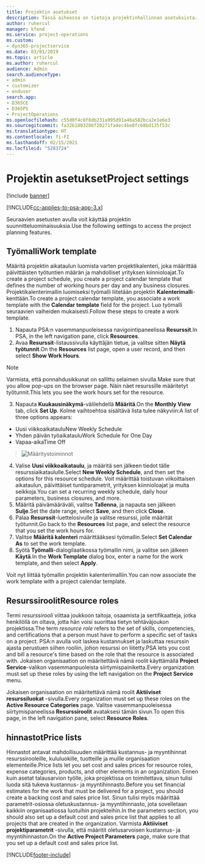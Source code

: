 ```yaml
---
title: Projektin asetukset
description: Tässä aiheessa on tietoja projektinhallinnan asetuksista.
author: ruhercul
manager: kfend
ms.service: project-operations
ms.custom:
- dyn365-projectservice
ms.date: 03/01/2019
ms.topic: article
ms.author: ruhercul
audience: Admin
search.audienceType:
- admin
- customizer
- enduser
search.app:
- D365CE
- D365PS
- ProjectOperations
ms.openlocfilehash: c55d0f4c8f8db231a995d91a46a582bca2e1e6e3
ms.sourcegitcommit: fa32b1893286f20271fa4ec4be8fc68bd135f53c
ms.translationtype: HT
ms.contentlocale: fi-FI
ms.lasthandoff: 02/15/2021
ms.locfileid: "5283724"
---
```

# <a name="project-settings"></a><span data-ttu-id="e8b3e-103">Projektin asetukset</span><span class="sxs-lookup"><span data-stu-id="e8b3e-103">Project settings</span></span>

[!include [banner](../includes/psa-now-project-operations.md)]

[!INCLUDE[cc-applies-to-psa-app-3.x](../includes/cc-applies-to-psa-app-3x.md)]

<span data-ttu-id="e8b3e-104">Seuraavien asetusten avulla voit käyttää projektin suunnitteluominaisuuksia.</span><span class="sxs-lookup"><span data-stu-id="e8b3e-104">Use the following settings to access the project planning features.</span></span>

## <a name="work-template"></a><span data-ttu-id="e8b3e-105">Työmalli</span><span class="sxs-lookup"><span data-stu-id="e8b3e-105">Work template</span></span>

<span data-ttu-id="e8b3e-106">Määritä projektin aikataulun luomista varten projektikalenteri, joka määrittää päivittäisten työtuntien määrän ja mahdolliset yrityksen kiinnioloajat.</span><span class="sxs-lookup"><span data-stu-id="e8b3e-106">To create a project schedule, you create a project calendar template that defines the number of working hours per day and any business closures.</span></span> <span data-ttu-id="e8b3e-107">Projektikalenterimallin luomiseksi työmalli liitetään projektin **Kalenterimalli**-kenttään.</span><span class="sxs-lookup"><span data-stu-id="e8b3e-107">To create a project calendar template, you associate a work template with the **Calendar template** field for the project.</span></span> <span data-ttu-id="e8b3e-108">Luo työmalli seuraavien vaiheiden mukaisesti.</span><span class="sxs-lookup"><span data-stu-id="e8b3e-108">Follow these steps to create a work template.</span></span>

1. <span data-ttu-id="e8b3e-109">Napauta PSA:n vasemmanpuoleisessa navigointipaneelissa **Resurssit**.</span><span class="sxs-lookup"><span data-stu-id="e8b3e-109">In PSA, in the left navigation pane, click **Resources**.</span></span> 
2. <span data-ttu-id="e8b3e-110">Avaa **Resurssit**-listaussivulla käyttäjän tietue, ja valitse sitten **Näytä työtunnit**.</span><span class="sxs-lookup"><span data-stu-id="e8b3e-110">On the **Resources** list page, open a user record, and then select **Show Work Hours**.</span></span>

  > [!NOTE]
  > <span data-ttu-id="e8b3e-111">Varmista, että ponnahdusikkunat on sallittu selaimen sivulla.</span><span class="sxs-lookup"><span data-stu-id="e8b3e-111">Make sure that you allow pop-ups on the browser page.</span></span> <span data-ttu-id="e8b3e-112">Näin näet resurssille määritetyt työtunnit.</span><span class="sxs-lookup"><span data-stu-id="e8b3e-112">This lets you see the work hours set for the resource.</span></span>
  
3. <span data-ttu-id="e8b3e-113">Napauta **Kuukausinäkymä**-välilehdellä **Määritä**.</span><span class="sxs-lookup"><span data-stu-id="e8b3e-113">On the **Monthly View** tab, click **Set Up**.</span></span> <span data-ttu-id="e8b3e-114">Kolme vaihtoehtoa sisältävä lista tulee näkyviin:</span><span class="sxs-lookup"><span data-stu-id="e8b3e-114">A list of three options appears:</span></span> 

  - <span data-ttu-id="e8b3e-115">Uusi viikkoaikataulu</span><span class="sxs-lookup"><span data-stu-id="e8b3e-115">New Weekly Schedule</span></span>
  - <span data-ttu-id="e8b3e-116">Yhden päivän työaikataulu</span><span class="sxs-lookup"><span data-stu-id="e8b3e-116">Work Schedule for One Day</span></span>
  - <span data-ttu-id="e8b3e-117">Vapaa-aika</span><span class="sxs-lookup"><span data-stu-id="e8b3e-117">Time Off</span></span>

> ![Määritystoiminnot](media/project-13.png)

4. <span data-ttu-id="e8b3e-119">Valise **Uusi viikkoaikataulu**, ja määritä sen jälkeen tiedot tälle resurssiaikataululle.</span><span class="sxs-lookup"><span data-stu-id="e8b3e-119">Select **New Weekly Schedule**, and then set the options for this resource schedule.</span></span> <span data-ttu-id="e8b3e-120">Voit määrittää toistuvan viikoittaisen aikataulun, päivittäiset tuntiparametrit, yrityksen kiinnioloajat ja muita seikkoja.</span><span class="sxs-lookup"><span data-stu-id="e8b3e-120">You can set a recurring weekly schedule, daily hour parameters, business closures, and more.</span></span>
5. <span data-ttu-id="e8b3e-121">Määritä päivämääräväli, valitse **Tallenna**, ja napauta sen jälkeen **Sulje**.</span><span class="sxs-lookup"><span data-stu-id="e8b3e-121">Set the date range, select **Save**, and then click **Close**.</span></span> 
6. <span data-ttu-id="e8b3e-122">Palaa **Resurssit**-luettelosivulle ja valitse resurssi, jolle määrität työtunnit.</span><span class="sxs-lookup"><span data-stu-id="e8b3e-122">Go back to the **Resources** list page, and select the resource that you set the work hours for.</span></span> 
7. <span data-ttu-id="e8b3e-123">Valitse **Määritä kalenteri** määrittääksesi työmallin.</span><span class="sxs-lookup"><span data-stu-id="e8b3e-123">Select **Set Calendar As** to set the work template.</span></span> 
8. <span data-ttu-id="e8b3e-124">Syötä **Työmalli**-dialogilaatikossa työmallin nimi, ja valitse sen jälkeen **Käytä**.</span><span class="sxs-lookup"><span data-stu-id="e8b3e-124">In the **Work Template** dialog box, enter a name for the work template, and then select **Apply**.</span></span> 

<span data-ttu-id="e8b3e-125">Voit nyt liittää työmallin projektin kalenterimalliin.</span><span class="sxs-lookup"><span data-stu-id="e8b3e-125">You can now associate the work template with a project calendar template.</span></span>

## <a name="resource-roles"></a><span data-ttu-id="e8b3e-126">Resurssiroolit</span><span class="sxs-lookup"><span data-stu-id="e8b3e-126">Resource roles</span></span>

<span data-ttu-id="e8b3e-127">Termi *resurssirooli* viittaa joukkoon taitoja, osaamista ja sertifikaatteja, jotka henkilöllä on oltava, jotta hän voisi suorittaa tietyn tehtäväjoukon projektissa.</span><span class="sxs-lookup"><span data-stu-id="e8b3e-127">The term *resource role* refers to the set of skills, competencies, and certifications that a person must have to perform a specific set of tasks on a project.</span></span> <span data-ttu-id="e8b3e-128">PSA:n avulla voit laskea kustannukset ja laskuttaa resurssin ajasta perustuen siihen rooliin, johon resurssi on liitetty.</span><span class="sxs-lookup"><span data-stu-id="e8b3e-128">PSA lets you cost and bill a resource's time based on the role that the resource is associated with.</span></span> <span data-ttu-id="e8b3e-129">Jokaisen organisaation on määritettävä nämä roolit käyttämällä **Project Service**-valikon vasemmanpuoleista siirtymispainiketta.</span><span class="sxs-lookup"><span data-stu-id="e8b3e-129">Every organization must set up these roles by using the left navigation on the **Project Service** menu.</span></span>

<span data-ttu-id="e8b3e-130">Jokaisen organisaation on määritettävä nämä roolit **Aktiiviset resurssiluokat** -sivulla.</span><span class="sxs-lookup"><span data-stu-id="e8b3e-130">Every organization must set up these roles on the **Active Resource Categories** page.</span></span> <span data-ttu-id="e8b3e-131">Valitse vasemmanpuoleisessa siirtymispaneelissa **Resurssiroolit** avataksesi tämän sivun.</span><span class="sxs-lookup"><span data-stu-id="e8b3e-131">To open this page, in the left navigation pane, select **Resource Roles**.</span></span>

## <a name="price-lists"></a><span data-ttu-id="e8b3e-132">hinnastot</span><span class="sxs-lookup"><span data-stu-id="e8b3e-132">Price lists</span></span>

<span data-ttu-id="e8b3e-133">Hinnastot antavat mahdollisuuden määrittää kustannus- ja myyntihinnat resurssirooleille, kululuokille, tuotteille ja muille organisaation elementeille.</span><span class="sxs-lookup"><span data-stu-id="e8b3e-133">Price lists let you set cost and sales prices for resource roles, expense categories, products, and other elements in an organization.</span></span> <span data-ttu-id="e8b3e-134">Ennen kuin asetat talausarvion työlle, joka projektissa on toimitettava, sinun tulisi luoda sitä tukeva kustannus- ja myyntihinnasto.</span><span class="sxs-lookup"><span data-stu-id="e8b3e-134">Before you set financial estimates for the work that must be delivered for a project, you should create a backing cost and sales price list.</span></span> <span data-ttu-id="e8b3e-135">Sinun tulisi myös määrittää parametrit-osiossa oletuskustannus- ja myyntihinnasto, jota sovelletaan kaikkiin organisaatiossa luotuihin projekteihin.</span><span class="sxs-lookup"><span data-stu-id="e8b3e-135">In the parameters section, you should also set up a default cost and sales price list that applies to all projects that are created in the organization.</span></span> <span data-ttu-id="e8b3e-136">Varmista **Aktiiviset projektiparametrit** -sivulla, että määritit oletusarvoisen kustannus- ja myyntihinnaston.</span><span class="sxs-lookup"><span data-stu-id="e8b3e-136">On the **Active Project Parameters** page, make sure that you set up a default cost and sales price list.</span></span>


[!INCLUDE[footer-include](../includes/footer-banner.md)]